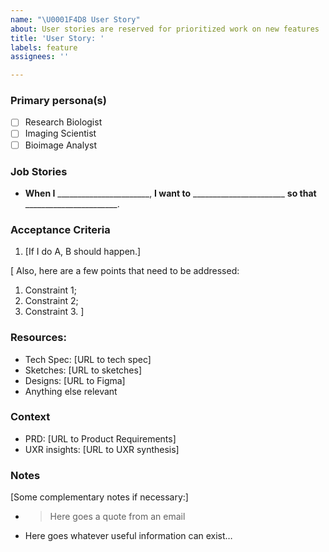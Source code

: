 ```yaml
---
name: "\U0001F4D8 User Story"
about: User stories are reserved for prioritized work on new features
title: 'User Story: '
labels: feature
assignees: ''

---
```


### Primary persona(s)

- [ ] Research Biologist
- [ ] Imaging Scientist
- [ ] Bioimage Analyst

### Job Stories
- **When I** _______________________, **I want to** _______________________ **so that** _______________________.

### Acceptance Criteria

1. [If I do A, B should happen.]

[
Also, here are a few points that need to be addressed:

1. Constraint 1;
2. Constraint 2;
3. Constraint 3.
]


### Resources:

* Tech Spec: [URL to tech spec]
* Sketches: [URL to sketches]
* Designs: [URL to Figma]
* Anything else relevant

### Context
* PRD: [URL to Product Requirements]
* UXR insights: [URL to UXR synthesis]

### Notes

[Some complementary notes if necessary:]

* > Here goes a quote from an email
* Here goes whatever useful information can exist…

